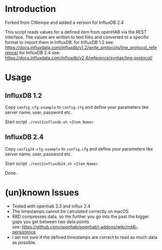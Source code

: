 # Introduction

Forked from CWempe and added a version for InfluxDB 2.4

This script reads values for a defined item from openHAB via the REST interface.
The values are written to text files and converted to a specific format to import them in InfluxDB.
for InfluxDB 1.2 see: https://docs.influxdata.com/influxdb/v1.2/write_protocols/line_protocol_reference/
for InfluxDB 2.4 see: https://docs.influxdata.com/influxdb/v2.4/reference/syntax/line-protocol/

# Usage

## InfluxDB 1.2
Copy `config.cfg.example` to `config.cfg` and define your parameters like server name, user, password etc.

Start script
`./rest2influxdb.sh <Item_Name>`

## InfluxDB 2.4
Copy `config24.cfg.example` to `config.cfg` and define your parameters like server name, user, password etc.

Start script
`./rest2influxdb24.sh <Item_Name>`

Done.


# (un)known Issues

* Tested with openhab 3.3 and influx 2.4
* The timestamps cannot be calculated correctly on macOS
* RRD compresses data, so the further you go into the past the bigger gaps you get between two data points.  
see: https://github.com/openhab/openhab1-addons/wiki/rrd4j-persistence
* I am not sure if the defined timestamps are correct to read as much data as possible.

